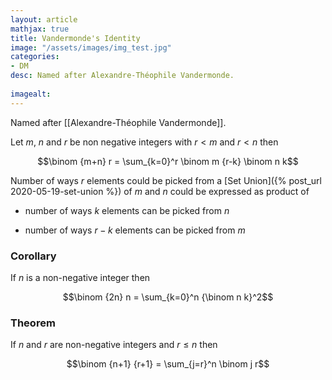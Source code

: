 ```yaml
---
layout: article
mathjax: true
title: Vandermonde's Identity
image: "/assets/images/img_test.jpg"
categories:
- DM
desc: Named after Alexandre-Théophile Vandermonde.
 
imagealt: 
---
```


Named after [[Alexandre-Théophile Vandermonde]].

Let $m$, $n$ and $r$ be non negative integers with $r<m$ and $r<n$ then

































































































































































































































































































































































$$\binom {m+n} r = \sum_{k=0}^r \binom m {r-k} \binom n k$$


































































































































































































































































































































































Number of ways $r$ elements could be picked from a [Set Union]({% post_url 2020-05-19-set-union %}) of $m$ and $n$ could be expressed as product of 

































































































































































































































































































































































* number of ways $k$ elements can be picked from $n$ 

































































































































































































































































































































































* number of ways $r-k$ elements can be picked from $m$


































































































































































































































































































































































### Corollary
If $n$ is a non-negative integer then 

































































































































































































































































































































































$$\binom {2n} n = \sum_{k=0}^n {\binom n k}^2$$


































































































































































































































































































































































### Theorem
If $n$ and $r$ are non-negative integers and $r \le n$ then

































































































































































































































































































































































$$\binom {n+1} {r+1} = \sum_{j=r}^n \binom j r$$
































































































































































































































































































































































